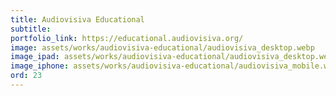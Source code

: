 ```yaml
---
title: Audiovisiva Educational
subtitle:
portfolio_link: https://educational.audiovisiva.org/
image: assets/works/audiovisiva-educational/audiovisiva_desktop.webp
image_ipad: assets/works/audiovisiva-educational/audiovisiva_desktop.webp
image_iphone: assets/works/audiovisiva-educational/audiovisiva_mobile.webp
ord: 23
---
```


